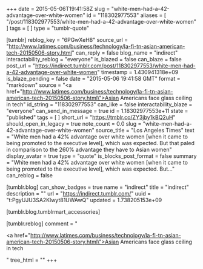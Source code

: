 +++
date = 2015-05-06T19:41:58Z
slug = "white-men-had-a-42-advantage-over-white-women"
id = "118302977553"
aliases = [ "/post/118302977553/white-men-had-a-42-advantage-over-white-women" ]
tags = [ ]
type = "tumblr-quote"

[tumblr]
reblog_key = "6PGwXeH8"
source_url = "http://www.latimes.com/business/technology/la-fi-tn-asian-american-tech-20150506-story.html"
can_reply = false
blog_name = "indirect"
interactability_reblog = "everyone"
is_blazed = false
can_blaze = false
post_url = "https://indirect.tumblr.com/post/118302977553/white-men-had-a-42-advantage-over-white-women"
timestamp = 1.430941318e+09
is_blaze_pending = false
date = "2015-05-06 19:41:58 GMT"
format = "markdown"
source = "<a href=\"http://www.latimes.com/business/technology/la-fi-tn-asian-american-tech-20150506-story.html\">Asian Americans face glass ceiling in tech</a>"
id_string = "118302977553"
can_like = false
interactability_blaze = "everyone"
can_send_in_message = true
id = 1.18302977553e+11
state = "published"
tags = [ ]
short_url = "https://tmblr.co/ZY3jby1kBQ2uH"
should_open_in_legacy = true
note_count = 0.0
slug = "white-men-had-a-42-advantage-over-white-women"
source_title = "Los Angeles Times"
text = "White men had a 42% advantage over white women [when it came to being promoted to the executive level], which was expected. But that paled in comparison to the 260% advantage they have to Asian women"
display_avatar = true
type = "quote"
is_blocks_post_format = false
summary = "White men had a 42% advantage over white women [when it came to being promoted to the executive level], which was expected. But..."
can_reblog = false

[tumblr.blog]
can_show_badges = true
name = "indirect"
title = "indirect"
description = ""
url = "https://indirect.tumblr.com/"
uuid = "t:PgyUJU3SA2Klwyt81UWAwQ"
updated = 1.738205153e+09

[tumblr.blog.tumblrmart_accessories]

[tumblr.reblog]
comment = "<p><a href=\"http://www.latimes.com/business/technology/la-fi-tn-asian-american-tech-20150506-story.html\">Asian Americans face glass ceiling in tech</a></p>"
tree_html = ""
+++
